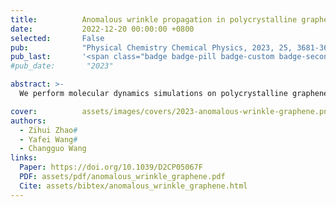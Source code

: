 ```yaml
---
title:          Anomalous wrinkle propagation in polycrystalline graphene with tilt grain boundaries
date:           2022-12-20 00:00:00 +0800
selected:       False
pub:            "Physical Chemistry Chemical Physics, 2023, 25, 3681-3694"
pub_last:       '<span class="badge badge-pill badge-custom badge-secondary">Journal</span>'
#pub_date:       "2023"

abstract: >-
  We perform molecular dynamics simulations on polycrystalline graphene with tilt grain boundaries to uncover how misorientation angle and wrinkle parameters govern anomalous wrinkle propagation and energy conversion.

cover:          assets/images/covers/2023-anomalous-wrinkle-graphene.png
authors:
  - Zihui Zhao#
  - Yafei Wang#
  - Changguo Wang
links:
  Paper: https://doi.org/10.1039/D2CP05067F
  PDF: assets/pdf/anomalous_wrinkle_graphene.pdf
  Cite: assets/bibtex/anomalous_wrinkle_graphene.html
---
```

